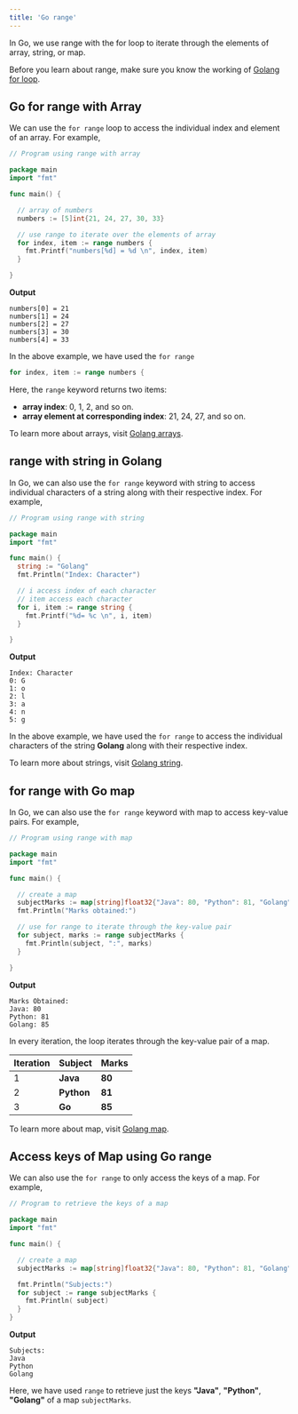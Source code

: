 ```yaml
---
title: 'Go range'
---
```


In Go, we use range with the for loop to iterate through the elements of array, string, or map.

Before you learn about range, make sure you know the working of [Golang for loop](./go-for-loop.md).

## Go for range with Array

We can use the `for range` loop to access the individual index and element of an array. For example,

```go
// Program using range with array

package main
import "fmt"

func main() {

  // array of numbers
  numbers := [5]int{21, 24, 27, 30, 33}

  // use range to iterate over the elements of array
  for index, item := range numbers {
    fmt.Printf("numbers[%d] = %d \n", index, item)
  }

}
```

**Output**

```text
numbers[0] = 21
numbers[1] = 24
numbers[2] = 27
numbers[3] = 30
numbers[4] = 33
```

In the above example, we have used the `for range`

```go
for index, item := range numbers {
```

Here, the `range` keyword returns two items:

- **array index**: 0, 1, 2, and so on.
- **array element at corresponding index**: 21, 24, 27, and so on.

To learn more about arrays, visit [Golang arrays](../data-structures/go-arrays.md).

## range with string in Golang

In Go, we can also use the `for range` keyword with string to access individual characters of a string along with their respective index. For example,

```go
// Program using range with string

package main
import "fmt"

func main() {
  string := "Golang"
  fmt.Println("Index: Character")

  // i access index of each character
  // item access each character
  for i, item := range string {
    fmt.Printf("%d= %c \n", i, item)
  }

}
```

**Output**

```text
Index: Character
0: G
1: o
2: l
3: a
4: n
5: g
```

In the above example, we have used the `for range` to access the individual characters of the string **Golang** along with their respective index.

To learn more about strings, visit [Golang string](../data-structures/go-string.md).

## for range with Go map

In Go, we can also use the `for range` keyword with map to access key-value pairs. For example,

```go
// Program using range with map

package main
import "fmt"

func main() {

  // create a map
  subjectMarks := map[string]float32{"Java": 80, "Python": 81, "Golang": 85}
  fmt.Println("Marks obtained:")

  // use for range to iterate through the key-value pair
  for subject, marks := range subjectMarks {
    fmt.Println(subject, ":", marks)
  }

}
```

**Output**

```text
Marks Obtained:
Java: 80
Python: 81
Golang: 85
```

In every iteration, the loop iterates through the key-value pair of a map.

| Iteration | Subject    | Marks  |
| --------- | ---------- | ------ |
| 1         | **Java**   | **80** |
| 2         | **Python** | **81** |
| 3         | **Go**     | **85** |

To learn more about map, visit [Golang map](../data-structures/go-map.md).

## Access keys of Map using Go range

We can also use the `for range` to only access the keys of a map. For example,

```go
// Program to retrieve the keys of a map

package main
import "fmt"

func main() {

  // create a map
  subjectMarks := map[string]float32{"Java": 80, "Python": 81, "Golang": 85}

  fmt.Println("Subjects:")
  for subject := range subjectMarks {
    fmt.Println( subject)
  }
}
```

**Output**

```text
Subjects:
Java
Python
Golang
```

Here, we have used `range` to retrieve just the keys **"Java"**, **"Python"**, **"Golang"** of a map `subjectMarks`.
